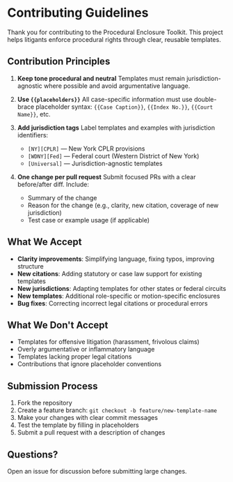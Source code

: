 # Contributing Guidelines

Thank you for contributing to the Procedural Enclosure Toolkit. This project helps litigants enforce procedural rights through clear, reusable templates.

## Contribution Principles

1. **Keep tone procedural and neutral**
   Templates must remain jurisdiction-agnostic where possible and avoid argumentative language.

2. **Use `{{placeholders}}`**
   All case-specific information must use double-brace placeholder syntax: `{{Case Caption}}`, `{{Index No.}}`, `{{Court Name}}`, etc.

3. **Add jurisdiction tags**
   Label templates and examples with jurisdiction identifiers:
   - `[NY][CPLR]` — New York CPLR provisions
   - `[WDNY][Fed]` — Federal court (Western District of New York)
   - `[Universal]` — Jurisdiction-agnostic templates

4. **One change per pull request**
   Submit focused PRs with a clear before/after diff. Include:
   - Summary of the change
   - Reason for the change (e.g., clarity, new citation, coverage of new jurisdiction)
   - Test case or example usage (if applicable)

## What We Accept

- **Clarity improvements**: Simplifying language, fixing typos, improving structure
- **New citations**: Adding statutory or case law support for existing templates
- **New jurisdictions**: Adapting templates for other states or federal circuits
- **New templates**: Additional role-specific or motion-specific enclosures
- **Bug fixes**: Correcting incorrect legal citations or procedural errors

## What We Don't Accept

- Templates for offensive litigation (harassment, frivolous claims)
- Overly argumentative or inflammatory language
- Templates lacking proper legal citations
- Contributions that ignore placeholder conventions

## Submission Process

1. Fork the repository
2. Create a feature branch: `git checkout -b feature/new-template-name`
3. Make your changes with clear commit messages
4. Test the template by filling in placeholders
5. Submit a pull request with a description of changes

## Questions?

Open an issue for discussion before submitting large changes.

